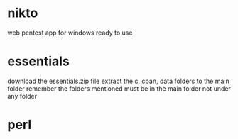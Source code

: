 # nikto
web pentest app for windows ready to use

# essentials
download the essentials.zip file
extract the c, cpan, data folders to the main folder remember the folders mentioned must be in the main folder not under any folder

# perl
